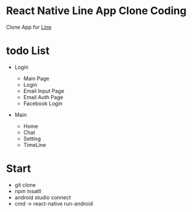 # React Native Line App Clone Coding
Clone App for [Line](https://line.me/ko/)

# todo List
* Login
  - Main Page  
  - Login
  - Email Input Page
  - Email Auth Page
  - Facebook Login
	
* Main
  - Home
  - Chat
  - Setting
  - TimeLine

# Start
  - git clone 
  - npm insatll
  - android studio connect
  - cmd -> react-native run-android
